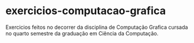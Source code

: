 # exercicios-computacao-grafica
Exercicios feitos no decorrer da disciplina de Computação Grafica cursada no quarto semestre da graduação em Ciência da Computação.
